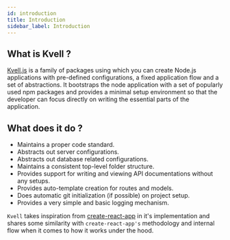 ```yaml
---
id: introduction
title: Introduction
sidebar_label: Introduction
---
```


## What is Kvell ?

[Kvell.js](https://www.github.com/nsharma1396/kvell) is a family of packages using which you can create Node.js applications with pre-defined
configurations, a fixed application flow and a set of abstractions. It bootstraps the node application with a set of popularly used npm packages and provides a minimal setup environment so that the developer can focus directly on writing the essential parts of the application.

## What does it do ?

- Maintains a proper code standard.
- Abstracts out server configurations.
- Abstracts out database related configurations.
- Maintains a consistent top-level folder structure.
- Provides support for writing and viewing API documentations without any setups.
- Provides auto-template creation for routes and models.
- Does automatic git initialization (if possible) on project setup.
- Provides a very simple and basic logging mechanism.

`Kvell` takes inspiration from [create-react-app](https://www.create-react-app.dev) in it's implementation and shares some similarity with `create-react-app's` methodology and internal flow when it comes to how it works under the hood.